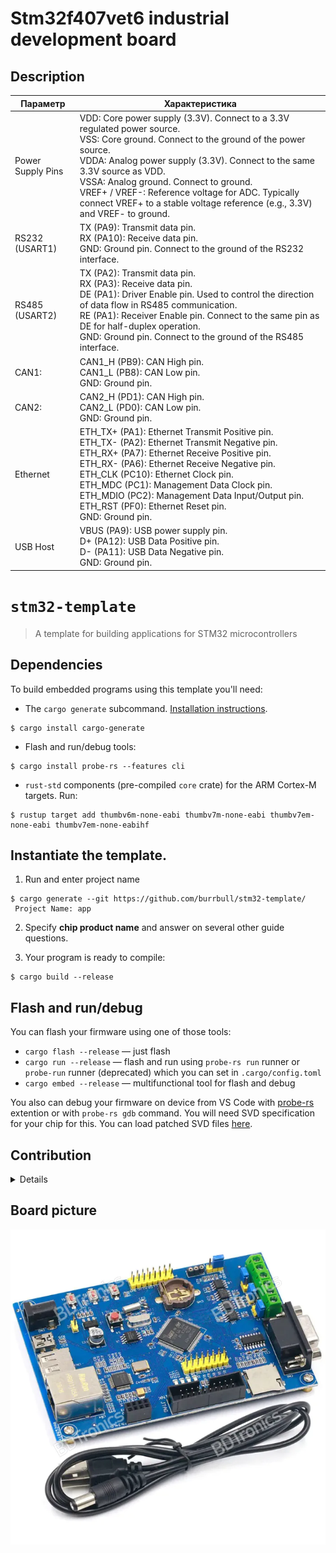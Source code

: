 
# Stm32f407vet6 industrial development board

## Description

Параметр           |  Характеристика 
-------------------|--------------------
Power Supply Pins  | VDD: Core power supply (3.3V). Connect to a 3.3V regulated power source. <br> VSS: Core ground. Connect to the ground of the power source. <br> VDDA: Analog power supply (3.3V). Connect to the same 3.3V source as VDD. <br> VSSA: Analog ground. Connect to ground. <br> VREF+ / VREF-: Reference voltage for ADC. Typically connect VREF+ to a stable voltage reference (e.g., 3.3V) and VREF- to ground.
RS232 (USART1)     | TX (PA9): Transmit data pin. <br> RX (PA10): Receive data pin. <br> GND: Ground pin. Connect to the ground of the RS232 interface.
RS485 (USART2)     | TX (PA2): Transmit data pin. <br> RX (PA3): Receive data pin. <br> DE (PA1): Driver Enable pin. Used to control the direction of data flow in RS485 communication. <br> RE (PA1): Receiver Enable pin. Connect to the same pin as DE for half-duplex operation. <br> GND: Ground pin. Connect to the ground of the RS485 interface.
CAN1:              | CAN1_H (PB9): CAN High pin. <br> CAN1_L (PB8): CAN Low pin. <br> GND: Ground pin.
CAN2:              | CAN2_H (PD1): CAN High pin. <br> CAN2_L (PD0): CAN Low pin. <br> GND: Ground pin.
Ethernet           | ETH_TX+ (PA1): Ethernet Transmit Positive pin. <br> ETH_TX- (PA2): Ethernet Transmit Negative pin. <br> ETH_RX+ (PA7): Ethernet Receive Positive pin. <br> ETH_RX- (PA6): Ethernet Receive Negative pin. <br> ETH_CLK (PC10): Ethernet Clock pin. <br> ETH_MDC (PC1): Management Data Clock pin. <br> ETH_MDIO (PC2): Management Data Input/Output pin. <br> ETH_RST (PF0): Ethernet Reset pin. <br> GND: Ground pin. 
USB Host           | VBUS (PA9): USB power supply pin. <br> D+ (PA12): USB Data Positive pin. <br> D- (PA11): USB Data Negative pin. <br> GND: Ground pin.



# `stm32-template`

> A template for building applications for STM32 microcontrollers

## Dependencies

To build embedded programs using this template you'll need:

- The `cargo generate` subcommand. [Installation
  instructions](https://github.com/cargo-generate/cargo-generate#installation).
``` console
$ cargo install cargo-generate
```

- Flash and run/debug tools:
``` console
$ cargo install probe-rs --features cli
```

- `rust-std` components (pre-compiled `core` crate) for the ARM Cortex-M
  targets. Run:
  
``` console
$ rustup target add thumbv6m-none-eabi thumbv7m-none-eabi thumbv7em-none-eabi thumbv7em-none-eabihf
```

## Instantiate the template.

1. Run and enter project name
``` console
$ cargo generate --git https://github.com/burrbull/stm32-template/
 Project Name: app
```

2. Specify **chip product name** and answer on several other guide questions.

3. Your program is ready to compile:
``` console
$ cargo build --release
```

## Flash and run/debug

You can flash your firmware using one of those tools:

- `cargo flash --release` — just flash
- `cargo run --release` — flash and run using `probe-rs run` runner or `probe-run` runner (deprecated) which you can set in `.cargo/config.toml`
- `cargo embed --release` — multifunctional tool for flash and debug

You also can debug your firmware on device from VS Code with [probe-rs](https://probe.rs/docs/tools/vscode/) extention or with `probe-rs gdb` command.
You will need SVD specification for your chip for this. You can load patched SVD files [here](https://stm32-rs.github.io/stm32-rs/).

## Contribution
<details>
<summary>Details</summary>

Unless you explicitly state otherwise, any contribution intentionally submitted
for inclusion in the work by you, as defined in the Apache-2.0 license, shall be
dual licensed as above, without any additional terms or conditions.

### Code of Conduct

Contribution to this crate is organized under the terms of the [Rust Code of
Conduct][CoC], the maintainer of this crate, promises
to intervene to uphold that code of conduct.

[CoC]: https://www.rust-lang.org/policies/code-of-conduct
</details>


## Board picture
  ![Board pic](./doc/pic/stm32f407vet6-development-board.jpg)
